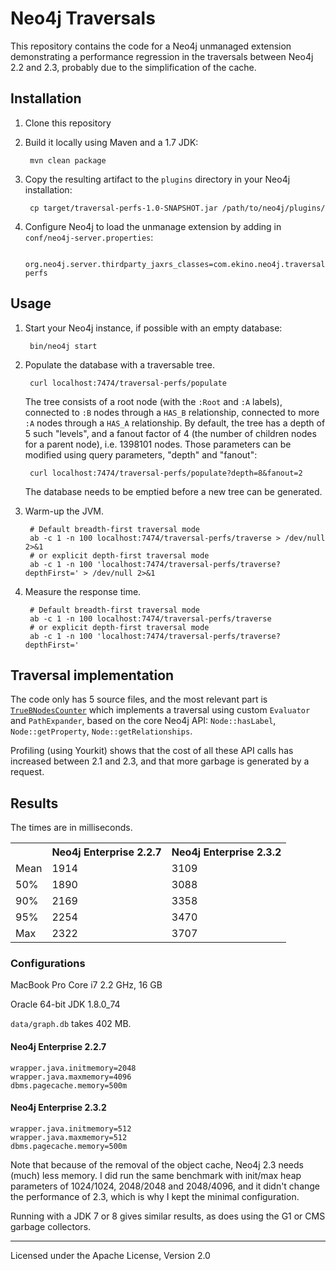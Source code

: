# Neo4j Traversals

This repository contains the code for a Neo4j unmanaged extension demonstrating a performance regression in the 
traversals between Neo4j 2.2 and 2.3, probably due to the simplification of the cache.

## Installation

1. Clone this repository
1. Build it locally using Maven and a 1.7 JDK:

        mvn clean package
    
1. Copy the resulting artifact to the `plugins` directory in your Neo4j installation:

        cp target/traversal-perfs-1.0-SNAPSHOT.jar /path/to/neo4j/plugins/
        
1. Configure Neo4j to load the unmanage extension by adding in `conf/neo4j-server.properties`:

        org.neo4j.server.thirdparty_jaxrs_classes=com.ekino.neo4j.traversal=/traversal-perfs

## Usage

1. Start your Neo4j instance, if possible with an empty database:

        bin/neo4j start
        
1. Populate the database with a traversable tree.
        
        curl localhost:7474/traversal-perfs/populate
        
    The tree consists of a root node (with the `:Root` and `:A` labels), connected to `:B` nodes through a `HAS_B`
    relationship, connected to more `:A` nodes through a `HAS_A` relationship. By default, the tree has a depth of 5 
    such "levels", and a fanout factor of 4 (the number of children nodes for a parent node), i.e. 1398101 nodes.
    Those parameters can be modified using query parameters, "depth" and "fanout":
     
        curl localhost:7474/traversal-perfs/populate?depth=8&fanout=2
        
     The database needs to be emptied before a new tree can be generated.
        
1. Warm-up the JVM.
        
        # Default breadth-first traversal mode
        ab -c 1 -n 100 localhost:7474/traversal-perfs/traverse > /dev/null 2>&1
        # or explicit depth-first traversal mode
        ab -c 1 -n 100 'localhost:7474/traversal-perfs/traverse?depthFirst=' > /dev/null 2>&1

1. Measure the response time.

        # Default breadth-first traversal mode
        ab -c 1 -n 100 localhost:7474/traversal-perfs/traverse
        # or explicit depth-first traversal mode
        ab -c 1 -n 100 'localhost:7474/traversal-perfs/traverse?depthFirst='

## Traversal implementation

The code only has 5 source files, and the most relevant part is 
[`TrueBNodesCounter`](src/main/java/com/ekino/neo4j/traversal/TrueBNodesCounter.java) which
implements a traversal using custom `Evaluator` and `PathExpander`, based on the core Neo4j API: `Node::hasLabel`,
`Node::getProperty`, `Node::getRelationships`.

Profiling (using Yourkit) shows that the cost of all these API calls has increased between 2.1 and 2.3, and that more
garbage is generated by a request.

## Results

The times are in milliseconds.

<table>
  <tr>
    <th></th>
    <th>Neo4j Enterprise 2.2.7</th>
    <th>Neo4j Enterprise 2.3.2</th>
  </tr>
  <tr>
    <td>Mean</td>
    <td>1914</td>
    <td>3109</td>
  </tr>
  <tr>
    <td>50%</td>
    <td>1890</td>
    <td>3088</td>
  </tr>
  <tr>
    <td>90%</td>
    <td>2169</td>
    <td>3358</td>
  </tr>
  <tr>
    <td>95%</td>
    <td>2254</td>
    <td>3470</td>
  </tr>
  <tr>
    <td>Max</td>
    <td>2322</td>
    <td>3707</td>
  </tr>
</table>

### Configurations

MacBook Pro Core i7 2.2 GHz, 16 GB

Oracle 64-bit JDK 1.8.0_74

`data/graph.db` takes 402 MB.

#### Neo4j Enterprise 2.2.7

    wrapper.java.initmemory=2048
    wrapper.java.maxmemory=4096
    dbms.pagecache.memory=500m

#### Neo4j Enterprise 2.3.2

    wrapper.java.initmemory=512
    wrapper.java.maxmemory=512
    dbms.pagecache.memory=500m
    
Note that because of the removal of the object cache, Neo4j 2.3 needs (much) less memory. I did run the same benchmark
with init/max heap parameters of 1024/1024, 2048/2048 and 2048/4096, and it didn't change the performance of 2.3, which
is why I kept the minimal configuration.

Running with a JDK 7 or 8 gives similar results, as does using the G1 or CMS garbage collectors.

------

Licensed under the Apache License, Version 2.0
